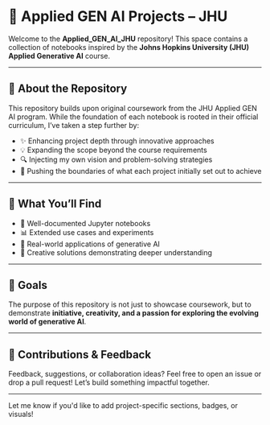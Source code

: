# 🚀 Applied GEN AI Projects – JHU

Welcome to the **Applied\_GEN\_AI\_JHU** repository!
This space contains a collection of notebooks inspired by the **Johns Hopkins University (JHU) Applied Generative AI** course.

---

## 📘 About the Repository

This repository builds upon original coursework from the JHU Applied GEN AI program. While the foundation of each notebook is rooted in their official curriculum, I’ve taken a step further by:

* ✨ Enhancing project depth through innovative approaches
* 💡 Expanding the scope beyond the course requirements
* 🔍 Injecting my own vision and problem-solving strategies
* 🚧 Pushing the boundaries of what each project initially set out to achieve

---

## 🔧 What You’ll Find

* 📓 Well-documented Jupyter notebooks
* 📊 Extended use cases and experiments
* 🔄 Real-world applications of generative AI
* 🧠 Creative solutions demonstrating deeper understanding

---

## 🎯 Goals

The purpose of this repository is not just to showcase coursework, but to demonstrate **initiative, creativity, and a passion for exploring the evolving world of generative AI**.

---

## 🤝 Contributions & Feedback

Feedback, suggestions, or collaboration ideas?
Feel free to open an issue or drop a pull request! Let’s build something impactful together.

---

Let me know if you'd like to add project-specific sections, badges, or visuals!

